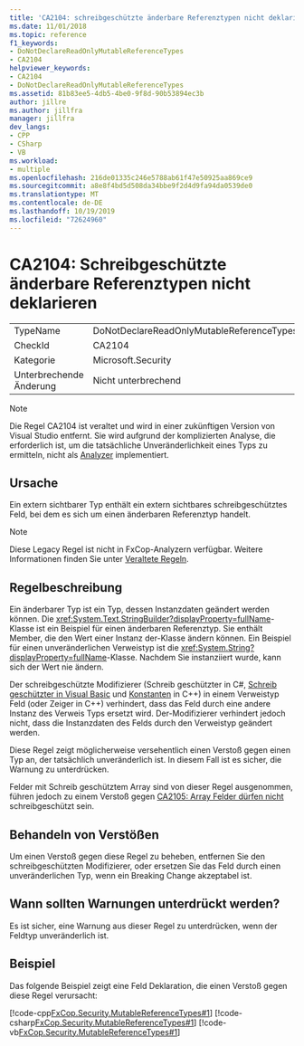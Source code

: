 ```yaml
---
title: 'CA2104: schreibgeschützte änderbare Referenztypen nicht deklarieren'
ms.date: 11/01/2018
ms.topic: reference
f1_keywords:
- DoNotDeclareReadOnlyMutableReferenceTypes
- CA2104
helpviewer_keywords:
- CA2104
- DoNotDeclareReadOnlyMutableReferenceTypes
ms.assetid: 81b83ee5-4db5-4be0-9f8d-90b53894ec3b
author: jillre
ms.author: jillfra
manager: jillfra
dev_langs:
- CPP
- CSharp
- VB
ms.workload:
- multiple
ms.openlocfilehash: 216de01335c246e5788ab61f47e50925aa869ce9
ms.sourcegitcommit: a8e8f4bd5d508da34bbe9f2d4d9fa94da0539de0
ms.translationtype: MT
ms.contentlocale: de-DE
ms.lasthandoff: 10/19/2019
ms.locfileid: "72624960"
---
```

# <a name="ca2104-do-not-declare-read-only-mutable-reference-types"></a>CA2104: Schreibgeschützte änderbare Referenztypen nicht deklarieren

|||
|-|-|
|TypeName|DoNotDeclareReadOnlyMutableReferenceTypes|
|CheckId|CA2104|
|Kategorie|Microsoft.Security|
|Unterbrechende Änderung|Nicht unterbrechend|

> [!NOTE]
> Die Regel CA2104 ist veraltet und wird in einer zukünftigen Version von Visual Studio entfernt. Sie wird aufgrund der komplizierten Analyse, die erforderlich ist, um die tatsächliche Unveränderlichkeit eines Typs zu ermitteln, nicht als [Analyzer](roslyn-analyzers-overview.md) implementiert.

## <a name="cause"></a>Ursache
Ein extern sichtbarer Typ enthält ein extern sichtbares schreibgeschütztes Feld, bei dem es sich um einen änderbaren Referenztyp handelt.

> [!NOTE]
> Diese Legacy Regel ist nicht in FxCop-Analyzern verfügbar. Weitere Informationen finden Sie unter [Veraltete Regeln](fxcop-rule-port-status.md#deprecated-rules).

## <a name="rule-description"></a>Regelbeschreibung

Ein änderbarer Typ ist ein Typ, dessen Instanzdaten geändert werden können. Die <xref:System.Text.StringBuilder?displayProperty=fullName>-Klasse ist ein Beispiel für einen änderbaren Referenztyp. Sie enthält Member, die den Wert einer Instanz der-Klasse ändern können. Ein Beispiel für einen unveränderlichen Verweistyp ist die <xref:System.String?displayProperty=fullName>-Klasse. Nachdem Sie instanziiert wurde, kann sich der Wert nie ändern.

Der schreibgeschützte Modifizierer (Schreib geschützter in C#, [Schreib](/dotnet/visual-basic/language-reference/modifiers/readonly) [geschützter in Visual Basic](/dotnet/csharp/language-reference/keywords/readonly) und [Konstanten](/cpp/cpp/const-cpp) in C++) in einem Verweistyp Feld (oder Zeiger in C++) verhindert, dass das Feld durch eine andere Instanz des Verweis Typs ersetzt wird. Der-Modifizierer verhindert jedoch nicht, dass die Instanzdaten des Felds durch den Verweistyp geändert werden.

Diese Regel zeigt möglicherweise versehentlich einen Verstoß gegen einen Typ an, der tatsächlich unveränderlich ist. In diesem Fall ist es sicher, die Warnung zu unterdrücken.

Felder mit Schreib geschütztem Array sind von dieser Regel ausgenommen, führen jedoch zu einem Verstoß gegen [CA2105: Array Felder dürfen nicht](../code-quality/ca2105.md) schreibgeschützt sein.

## <a name="how-to-fix-violations"></a>Behandeln von Verstößen

Um einen Verstoß gegen diese Regel zu beheben, entfernen Sie den schreibgeschützten Modifizierer, oder ersetzen Sie das Feld durch einen unveränderlichen Typ, wenn ein Breaking Change akzeptabel ist.

## <a name="when-to-suppress-warnings"></a>Wann sollten Warnungen unterdrückt werden?

Es ist sicher, eine Warnung aus dieser Regel zu unterdrücken, wenn der Feldtyp unveränderlich ist.

## <a name="example"></a>Beispiel

Das folgende Beispiel zeigt eine Feld Deklaration, die einen Verstoß gegen diese Regel verursacht:

[!code-cpp[FxCop.Security.MutableReferenceTypes#1](../code-quality/codesnippet/CPP/ca2104-do-not-declare-read-only-mutable-reference-types_1.cpp)]
[!code-csharp[FxCop.Security.MutableReferenceTypes#1](../code-quality/codesnippet/CSharp/ca2104-do-not-declare-read-only-mutable-reference-types_1.cs)]
[!code-vb[FxCop.Security.MutableReferenceTypes#1](../code-quality/codesnippet/VisualBasic/ca2104-do-not-declare-read-only-mutable-reference-types_1.vb)]
